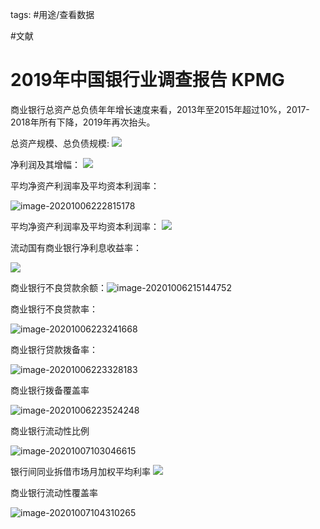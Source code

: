 tags: #用途/查看数据 

#文献

# 2019年中国银行业调查报告 KPMG

商业银行总资产总负债年年增长速度来看，2013年至2015年超过10%，2017-2018年所有下降，2019年再次抬头。



总资产规模、总负债规模:
![](2020-10-06-20-55-17.png)

净利润及其增幅：
![](2020-10-06-22-26-14.png)



平均净资产利润率及平均资本利润率：

![image-20201006222815178](image-20201006222815178.png)



平均净资产利润率及平均资本利润率：
![](2020-10-06-21-18-17.png)



流动国有商业银行净利息收益率：

![](2020-10-06-21-18-43.png)



商业银行不良贷款余额：![image-20201006215144752](image-20201006215144752.png)





商业银行不良贷款率：

![image-20201006223241668](image-20201006223241668.png)



商业银行贷款拨备率：

![image-20201006223328183](image-20201006223328183.png)



商业银行拨备覆盖率

![image-20201006223524248](image-20201006223524248.png)



商业银行流动性比例

![image-20201007103046615](image-20201007103046615.png)

银行间同业拆借市场月加权平均利率
![](image-20201007104029.png)

商业银行流动性覆盖率

![image-20201007104310265](image-20201007104310265.png)